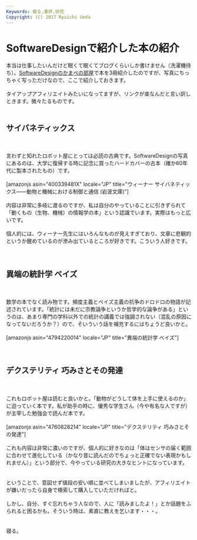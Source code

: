 ```yaml
---
Keywords: 寝る,書評,研究
Copyright: (C) 2017 Ryuichi Ueda
---
```


# SoftwareDesignで紹介した本の紹介
本当は仕事したいんだけど眠くて眠くてブログくらいしか書けません（洗濯機待ち）。<a href="http://gihyo.jp/magazine/SD/archive/2016/201602" target="_blank">SoftwareDesignのかまペの部屋</a>で本を3冊紹介したのですが、写真にちっちゃく写っただけなので、ここで紹介しておきます。<br />
<br />
タイアップアフィリエイトみたいになってますが、リンクが楽なんだと言い訳しときます。微々たるものです。<br />
<br />
<h2>サイバネティックス</h2><br />
<br />
言わずと知れたロボット屋にとっては必読の古典です。SoftwareDesignの写真にあるのは、大学に復帰する時に記念に買ったハードカバーの古本（確か60年代に製本されたもの）です。<br />
<br />
[amazonjs asin="400339481X" locale="JP" title="ウィーナー サイバネティックス――動物と機械における制御と通信 (岩波文庫)"]<br />
<br />
内容は非常に多岐に渡るのですが、私は自分のやっていることに引きずられて「動くもの（生物、機械）の情報学の本」という認識でいます。実際はもっと広いです。<br />
<br />
個人的には、ウィーナー先生にはいろんなものが見えすぎており、文章に悲観的というか醒めているのが滲み出ているところが好きです。こういう人好きです。<br />
<br />
<br />
<h2>異端の統計学 ベイズ</h2><br />
<br />
数学の本でなく読み物です。頻度主義とベイズ主義の抗争のドロドロの物語が記述されています。「統計には未だに宗教論争というか哲学的な論争がある」というのは、あまり専門の学科以外での統計の講義では強調されない（混乱の原因になってないだろうか？）ので、そいういう話を補充するにはちょうど良いかと。<br />
<br />
[amazonjs asin="4794220014" locale="JP" title="異端の統計学 ベイズ"]<br />
<br />
<br />
<h2>デクステリティ 巧みさとその発達</h2><br />
<br />
これもロボット屋は読むと良いかと。「動物がどうして体を上手に使えるのか」に迫っていく本です。私が助手の時に、優秀な学生さん（今や有名な人ですが）が主宰した勉強会で読んだ本です。<br />
<br />
[amazonjs asin="4760828214" locale="JP" title="デクステリティ 巧みさとその発達"]<br />
<br />
これも内容は非常に濃いのですが、個人的に好きなのは「体はセンサの届く範囲に合わせて進化している（かなり昔に読んだのでちょっと正確でない表現かもしれません）」という部分で、今やっている研究の大きなヒントになっています。<br />
<br />
<br />
ということで、意図せず値段の安い順に並べてしまいましたが、アフィリエイトが嫌いだったら自身で検索して購入していただければと。<br />
<br />
しかし、自分、すぐ忘れちゃう人なので、人に「読みましたよ！」とか話題をふられると困るかも。そういう時は、素直に教えを乞います・・・。<br />
<br />
<br />
寝る。
